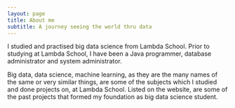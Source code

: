 ```yaml
---
layout: page
title: About me
subtitle: A journey seeing the world thru data
---
```


I studied and practised big data science from Lambda School. Prior to studying at Lambda School, I have been a Java programmer, database administrator and system administrator.

Big data, data science, machine learning, as they are the many names of the same or very similar things, are some of the subjects which I studied and done projects on, at Lambda School. Listed on the website, are some of the past projects that formed my foundation as big data science student.
